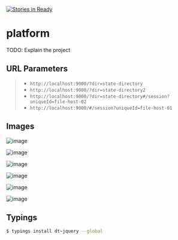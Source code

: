 [![Stories in Ready](https://badge.waffle.io/plotter/platform.svg?label=ready&title=Ready)](http://waffle.io/plotter/platform)
# platform

TODO: Explain the project

## URL Parameters

> * `http://localhost:9000/?dir=state-directory`
> * `http://localhost:9000/?dir=state-directory2`
> * `http://localhost:9000/?dir=state-directory#/session?uniqueId=file-host-02`
> * `http://localhost:9000/#/session?uniqueId=file-host-01`

## Images

![image](https://cloud.githubusercontent.com/assets/10272832/16725823/48f249cc-4716-11e6-9e33-5f8680498faf.png)

![image](https://cloud.githubusercontent.com/assets/10272832/16725864/963c45fc-4716-11e6-8a65-2249fd9151d1.png)

![image](https://cloud.githubusercontent.com/assets/10272832/16725888/b5cea220-4716-11e6-82d3-f6b22d251dbb.png)

![image](https://cloud.githubusercontent.com/assets/10272832/16725909/d05dd070-4716-11e6-962d-3dd56a2b330f.png)

![image](https://cloud.githubusercontent.com/assets/10272832/16762157/89084fdc-47e0-11e6-9c1c-f37a8e98b247.png)

![image](https://cloud.githubusercontent.com/assets/10272832/16900382/cf8c4414-4be0-11e6-863b-ad09bac318f9.png)

## Typings

```bash
$ typings install dt~jquery --global
```